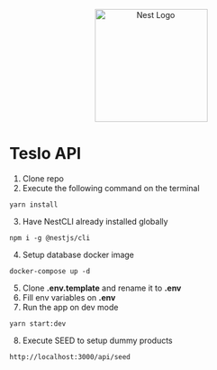 <p align="center">
  <a href="http://nestjs.com/" target="blank"><img src="https://nestjs.com/img/logo-small.svg" width="200" alt="Nest Logo" /></a>
</p>

# Teslo API

1. Clone repo
2. Execute the following command on the terminal

```
yarn install
```

3. Have NestCLI already installed globally

```
npm i -g @nestjs/cli
```

4. Setup database docker image

```
docker-compose up -d
```

5. Clone **.env.template** and rename it to **.env**
6. Fill env variables on **.env**
7. Run the app on dev mode

```
yarn start:dev
```

8. Execute SEED to setup dummy products

```
http://localhost:3000/api/seed
```
